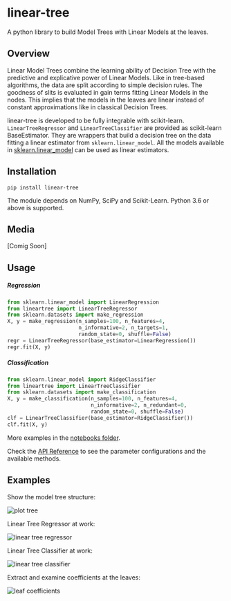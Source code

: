 # linear-tree
A python library to build Model Trees with Linear Models at the leaves.

## Overview
Linear Model Trees combine the learning ability of Decision Tree with the predictive and explicative power of Linear Models. 
Like in tree-based algorithms, the data are split according to simple decision rules. The goodness of slits is evaluated in gain terms fitting Linear Models in the nodes. This implies that the models in the leaves are linear instead of constant approximations like in classical Decision Trees. 

linear-tree is developed to be fully integrable with scikit-learn. ```LinearTreeRegressor``` and ```LinearTreeClassifier``` are provided as scikit-learn BaseEstimator. They are wrappers that build a decision tree on the data fitting a linear estimator from ```sklearn.linear_model```. All the models available in [sklearn.linear_model](https://scikit-learn.org/stable/modules/classes.html#module-sklearn.linear_model) can be used as linear estimators. 

## Installation
```shell
pip install linear-tree
```
The module depends on NumPy, SciPy and Scikit-Learn. Python 3.6 or above is supported.

## Media
[Comig Soon]

## Usage
##### Regression
```python
from sklearn.linear_model import LinearRegression
from lineartree import LinearTreeRegressor
from sklearn.datasets import make_regression
X, y = make_regression(n_samples=100, n_features=4,
                       n_informative=2, n_targets=1,
                       random_state=0, shuffle=False)
regr = LinearTreeRegressor(base_estimator=LinearRegression())
regr.fit(X, y)
```
##### Classification
```python
from sklearn.linear_model import RidgeClassifier
from lineartree import LinearTreeClassifier
from sklearn.datasets import make_classification
X, y = make_classification(n_samples=100, n_features=4,
                           n_informative=2, n_redundant=0,
                           random_state=0, shuffle=False)
clf = LinearTreeClassifier(base_estimator=RidgeClassifier())
clf.fit(X, y)
```
More examples in the [notebooks folder](https://github.com/cerlymarco/linear-tree/tree/main/notebooks).

Check the [API Reference](https://github.com/cerlymarco/linear-tree/blob/main/notebooks/README.md) to see the parameter configurations and the available methods.

## Examples
Show the model tree structure:

![plot tree](https://raw.githubusercontent.com/cerlymarco/linear-tree/master/imgs/plot_tree.png)

Linear Tree Regressor at work:

![linear tree regressor](https://raw.githubusercontent.com/cerlymarco/linear-tree/master/imgs/linear_tree_reg.png)

Linear Tree Classifier at work:

![linear tree classifier](https://raw.githubusercontent.com/cerlymarco/linear-tree/master/imgs/linear_tree_class.png)

Extract and examine coefficients at the leaves:

![leaf coefficients](https://raw.githubusercontent.com/cerlymarco/linear-tree/master/imgs/leaf_coefficients.png)
